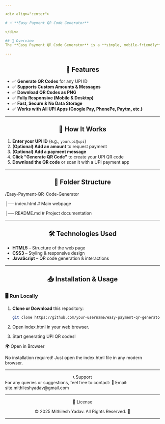 ```yaml
---

<div align="center">

# ⚡ **Easy Payment QR Code Generator**  

</div>

## 📌 Overview  
The **Easy Payment QR Code Generator** is a **simple, mobile-friendly** web application that allows users to generate **UPI payment QR codes** with ease. Users can enter their **UPI ID**, an optional **amount**, and a **payment message**, and instantly generate a **downloadable QR code** that can be scanned by any UPI-supported payment app.  

---
```


<div align="center">

## 🎨 **Features**  
</div>

- ✅ **Generate QR Codes** for any UPI ID  
- ✅ **Supports Custom Amounts & Messages**  
- ✅ **Download QR Codes as PNG**  
- ✅ **Fully Responsive (Mobile & Desktop)**  
- ✅ **Fast, Secure & No Data Storage**  
- ✅ **Works with All UPI Apps (Google Pay, PhonePe, Paytm, etc.)**  

---

<div align="center">

## 🚀 **How It Works**  
</div>

1. **Enter your UPI ID** (e.g., `yourupi@upi`)  
2. **(Optional) Add an amount** to request payment  
3. **(Optional) Add a payment message**  
4. **Click "Generate QR Code"** to create your UPI QR code  
5. **Download the QR code** or scan it with a UPI payment app  

---

<div align="center">

## 📂 **Folder Structure**  
</div>

/Easy-Payment-QR-Code-Generator 

│── index.html       # Main webpage

│── README.md        # Project documentation

---

<div align="center">

## 🛠️ **Technologies Used**  
</div>

- **HTML5** – Structure of the web page  
- **CSS3** – Styling & responsive design  
- **JavaScript** – QR code generation & interactions  

---

<div align="center">

## 📥 **Installation & Usage**  
</div>

### 🖥️ Run Locally  
1. **Clone or Download** this repository:  
   ```bash
   git clone https://github.com/your-username/easy-payment-qr-generator.git

2. Open index.html in your web browser.


3. Start generating UPI QR codes!



🌍 Open in Browser

No installation required! Just open the index.html file in any modern browser.


---

<div align="center">📞 Support

</div>For any queries or suggestions, feel free to contact:
📧 Email: site.mithileshyadav@gmail.com


---

<div align="center">🔖 License

© 2025 Mithilesh Yadav. All Rights Reserved. 🚀

</div>

---
